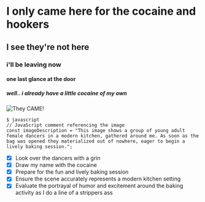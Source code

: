 # I only came here for the cocaine and hookers #
## I see they're not here ##
### i'll be leaving now ###
#### one last glance at the door ####
##### well.. i already have a little cocaine of my own #####
![They CAME!](https://i.imgur.com/AnYfMJ6.png)
```
$ javascript
// JavaScript comment referencing the image
const imageDescription = "This image shows a group of young adult female dancers in a modern kitchen, gathered around me. As soon as the bag was opened they materialized out of nowhere, eager to begin a  lively baking session.";
```
- [x] Look over the dancers with a grin
- [x] Draw my name with the cocaine
- [x] Prepare for the fun and lively baking session
- [x] Ensure the scene accurately represents a modern kitchen setting
- [X] Evaluate the portrayal of humor and excitement around the baking activity as I do a line of a strippers ass
